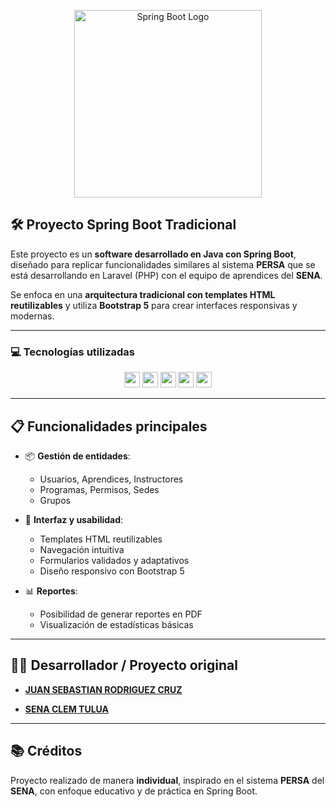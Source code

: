 
<p align="center">
  <img src="https://upload.wikimedia.org/wikipedia/commons/4/44/Spring_Framework_Logo_2018.svg" alt="Spring Boot Logo" width="300px">
</p>

## 🛠️ Proyecto Spring Boot Tradicional

Este proyecto es un **software desarrollado en Java con Spring Boot**, diseñado para replicar funcionalidades similares al sistema **PERSA** que se está desarrollando en Laravel (PHP) con el equipo de aprendices del **SENA**.  

Se enfoca en una **arquitectura tradicional con templates HTML reutilizables** y utiliza **Bootstrap 5** para crear interfaces responsivas y modernas.

---

### 💻 Tecnologías utilizadas

<p align="center">
  <img src="https://img.shields.io/badge/Java-%23ED8B00.svg?style=for-the-badge&logo=java&logoColor=white" height="25">
  <img src="https://img.shields.io/badge/SpringBoot-6DB33F?style=for-the-badge&logo=spring&logoColor=white" height="25">
  <img src="https://img.shields.io/badge/HTML-E34F26?style=for-the-badge&logo=html5&logoColor=white" height="25">
  <img src="https://img.shields.io/badge/CSS-1572B6?style=for-the-badge&logo=css3&logoColor=white" height="25">
  <img src="https://img.shields.io/badge/Bootstrap-7952B3?style=for-the-badge&logo=bootstrap&logoColor=white" height="25">
</p>

---

## 📋 Funcionalidades principales

- 📦 **Gestión de entidades**:
  - Usuarios, Aprendices, Instructores
  - Programas, Permisos, Sedes
  - Grupos

- 🧭 **Interfaz y usabilidad**:
  - Templates HTML reutilizables
  - Navegación intuitiva
  - Formularios validados y adaptativos
  - Diseño responsivo con Bootstrap 5

- 📊 **Reportes**:
  - Posibilidad de generar reportes en PDF
  - Visualización de estadísticas básicas


---

## 👨‍💻 Desarrollador / Proyecto original

- **[JUAN SEBASTIAN RODRIGUEZ CRUZ](https://github.com/Sebas18Rodriguez18)**

- **[SENA CLEM TULUA](https://github.com/anfeles85/persa-sena/tree/dev)**

---

## 📚 Créditos

Proyecto realizado de manera **individual**, inspirado en el sistema **PERSA** del **SENA**, con enfoque educativo y de práctica en Spring Boot.
